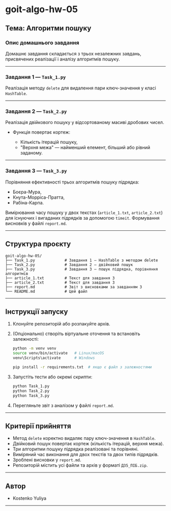 
# goit-algo-hw-05

## Тема: Алгоритми пошуку

### Опис домашнього завдання

Домашнє завдання складається з трьох незалежних завдань, присвячених реалізації і аналізу алгоритмів пошуку.

---

### Завдання 1 — `Task_1.py`

Реалізація методу `delete` для видалення пари ключ-значення у класі `HashTable`.

---

### Завдання 2 — `Task_2.py`

Реалізація двійкового пошуку у відсортованому масиві дробових чисел.

* Функція повертає кортеж:

  * Кількість ітерацій пошуку,
  * "Верхня межа" — найменший елемент, більший або рівний заданому.

---

### Завдання 3 — `Task_3.py`

Порівняння ефективності трьох алгоритмів пошуку підрядка:

* Боєра-Мура,
* Кнута-Морріса-Пратта,
* Рабіна-Карпа.

Вимірювання часу пошуку у двох текстах (`article_1.txt`, `article_2.txt`) для існуючих і вигаданих підрядків за допомогою `timeit`. Формування висновків у файлі `report.md`.

---

## Структура проєкту

```
goit-algo-hw-05/
├── Task_1.py             # Завдання 1 — HashTable з методом delete
├── Task_2.py             # Завдання 2 — двійковий пошук
├── Task_3.py             # Завдання 3 — пошук підрядка, порівняння алгоритмів
├── article_1.txt         # Текст для завдання 3
├── article_2.txt         # Текст для завдання 3
├── report.md             # Звіт з висновками за завданням 3
└── README.md             # Цей файл
```

---

## Інструкції запуску

1. Клонуйте репозиторій або розпакуйте архів.
2. (Опціонально) створіть віртуальне оточення та встановіть залежності:

   ```bash
   python -m venv venv
   source venv/bin/activate   # Linux/macOS
   venv\Scripts\activate      # Windows

   pip install -r requirements.txt  # якщо є файл з залежностями
   ```
3. Запустіть тести або окремі скрипти:

   ```bash
   python Task_1.py
   python Task_2.py
   python Task_3.py
   ```
4. Перегляньте звіт з аналізом у файлі `report.md`.

---

## Критерії прийняття

* Метод `delete` коректно видаляє пару ключ-значення в `HashTable`.
* Двійковий пошук повертає кортеж (кількість ітерацій, верхня межа).
* Три алгоритми пошуку підрядка реалізовані та порівняні.
* Виміряний час виконання для двох текстів та двох типів підрядків.
* Зроблені висновки у `report.md`.
* Репозиторій містить усі файли та архів у форматі `ДЗ5_ПІБ.zip`.

---

## Автор

* Kostenko Yuliya

---

